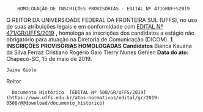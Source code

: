         HOMOLOGAÇÃO DE INSCRIÇÕES PROVISÓRIAS - EDITAL Nº 471GRUFFS2019  

 O REITOR DA UNIVERSIDADE FEDERAL DA FRONTEIRA SUL (UFFS), no uso de suas atribuições legais e em conformidade com [EDITAL Nº 471/GR/UFFS/2019](https://www.uffs.edu.br/atos-normativos/edital/gr/2019-0471) **,** homologa as inscrições dos candidatos a estágio não obrigatório para atuação na Diretoria de Comunicação (DICOM).  **1 INSCRIÇÕES PROVISÓRIAS HOMOLOGADAS**     **Candidatos**     Bianca Kauana da Silva Ferraz     Cristiano Rogério Gaio     Tierry Nunes Gehlen            **Data do ato:** Chapecó-SC, 15 de maio de 2019.   
 

    Jaime Giolo   
 Reitor 

      Documento Histórico  [EDITAL Nº 508/GR/UFFS/2019](https://www.uffs.edu.br/atos-normativos/edital/gr/2019-0508/@@download/documento_historico)     
      